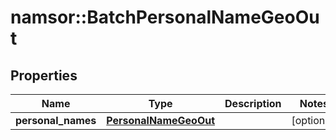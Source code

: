# namsor::BatchPersonalNameGeoOut

## Properties
Name | Type | Description | Notes
------------ | ------------- | ------------- | -------------
**personal_names** | [**PersonalNameGeoOut**](PersonalNameGeoOut.md) |  | [optional] 



